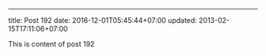 ---
title: Post 192
date: 2016-12-01T05:45:44+07:00
updated: 2013-02-15T17:11:06+07:00

This is content of post 192